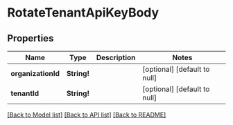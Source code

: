 # RotateTenantApiKeyBody

## Properties
Name | Type | Description | Notes
------------ | ------------- | ------------- | -------------
**organizationId** | **String!** |  | [optional] [default to null]
**tenantId** | **String!** |  | [optional] [default to null]

[[Back to Model list]](../README.md#documentation-for-models) [[Back to API list]](../README.md#documentation-for-api-endpoints) [[Back to README]](../README.md)



